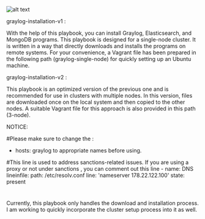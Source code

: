 ![alt text](https://graylog.org/wp-content/uploads/2022/10/graylog-logo.svg)

graylog-installation-v1 :
 
With the help of this playbook, you can install Graylog, Elasticsearch, and MongoDB programs. 
This playbook is designed for a single-node cluster. It is written in a way that directly downloads and installs the programs on remote systems. 
For your convenience, a Vagrant file has been prepared in the following path (graylog-single-node) for quickly setting up an Ubuntu machine. 


graylog-installation-v2 :

This playbook is an optimized version of the previous one and is recommended for use in clusters with multiple nodes. 
In this version, files are downloaded once on the local system and then copied to the other nodes. 
A suitable Vagrant file for this approach is also provided in this path (3-node).

NOTICE:

#Please make sure to change the :
- hosts: graylog
to appropriate names before using.

#This line is used to address sanctions-related issues. If you are using a proxy or not under sanctions , you can comment out this line
    - name: DNS
      lineinfile:
        path: /etc/resolv.conf
        line: 'nameserver 178.22.122.100'
        state: present

#

Currently, this playbook only handles the download and installation process. I am working to quickly incorporate the cluster setup process into it as well.

